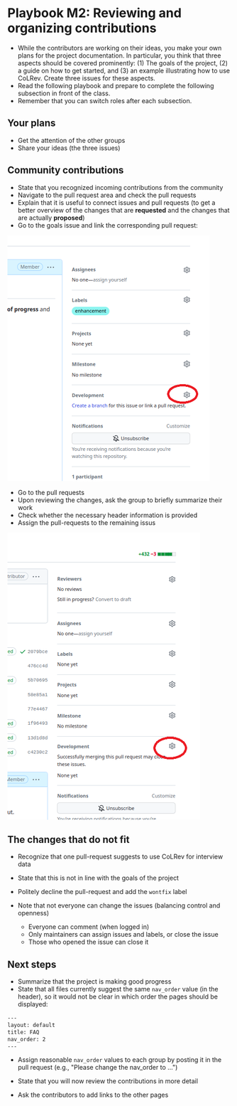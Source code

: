 # Playbook M2: Reviewing and organizing contributions

- While the contributors are working on their ideas, you make your own plans for the project documentation. In particular, you think that three aspects should be covered prominently: (1) The goals of the project, (2) a guide on how to get started, and (3) an example illustrating how to use CoLRev. Create three issues for these aspects.
- Read the following playbook and prepare to complete the following subsection in front of the class.
- Remember that you can switch roles after each subsection.

## Your plans

- Get the attention of the other groups
- Share your ideas (the three issues)

## Community contributions

- State that you recognized incoming contributions from the community
- Navigate to the pull request area and check the pull requests
- Explain that it is useful to connect issues and pull requests (to get a better overview of the changes that are **requested** and the changes that are actually **proposed**)
- Go to the goals issue and link the corresponding pull request:

![issue link pull-request](figures/issue-link-pull-request.png)

- Go to the pull requests
- Upon reviewing the changes, ask the group to briefly summarize their work
- Check whether the necessary header information is provided 
- Assign the pull-requests to the remaining issus 

![pull-request link issue](figures/pull-request-link-issue.png)

## The changes that do not fit

- Recognize that one pull-request suggests to use CoLRev for interview data
- State that this is not in line with the goals of the project
- Politely decline the pull-request and add the `wontfix` label

- Note that not everyone can change the issues (balancing control and openness)

    - Everyone can comment (when logged in)
    - Only maintainers can assign issues and labels, or close the issue
    - Those who opened the issue can close it

## Next steps

- Summarize that the project is making good progress
- State that all files currently suggest the same `nav_order` value (in the header), so it would not be clear in which order the pages should be displayed:

```
---
layout: default
title: FAQ
nav_order: 2
---
```

- Assign reasonable `nav_order` values to each group by posting it in the pull request (e.g., "Please change the nav_order to ...")

- State that you will now review the contributions in more detail
- Ask the contributors to add links to the other pages

